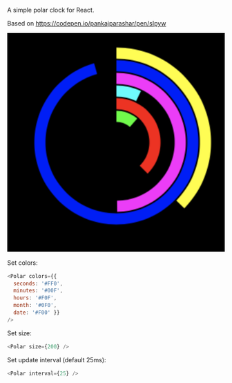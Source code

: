 A simple polar clock for React.

Based on https://codepen.io/pankajparashar/pen/sIpyw

![screen shot](https://raw.githubusercontent.com/kvasbo/react-polar-clock/master/docs/screenshot.png)

Set colors:
```javascript
<Polar colors={{
  seconds: '#FF0',
  minutes: '#00F',
  hours: '#F0F',
  month: '#0F0',
  date: '#F00' }} 
/>
```

Set size:
```javascript
<Polar size={200} />
```

Set update interval (default 25ms):
```javascript
<Polar interval={25} />
```
